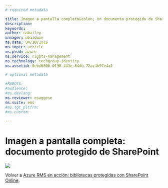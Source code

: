 ```yaml
---
# required metadata

title: Imagen a pantalla completa&colon; Un documento protegido de SharePoint | Azure RMS
description:
keywords:
author: cabailey
manager: mbaldwin
ms.date: 04/28/2016
ms.topic: article
ms.prod: azure
ms.service: rights-management
ms.technology: techgroup-identity
ms.assetid: 0ebd6806-0190-441e-84db-72ac4b97e4a2

# optional metadata

#ROBOTS:
#audience:
#ms.devlang:
ms.reviewer: esaggese
ms.suite: ems
#ms.tgt_pltfrm:
#ms.custom:

---
```


# Imagen a pantalla completa: documento protegido de SharePoint
![](./media/AzRMS_StoryboardSPO_3.png)

Volver a [Azure RMS en acción: bibliotecas protegidas con SharePoint Online](http://technet.microsoft.com/library/jj585026.aspx).



<!--HONumber=Apr16_HO3-->


